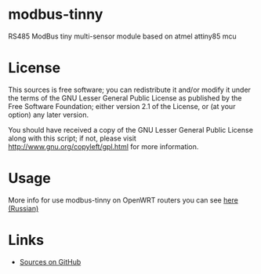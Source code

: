 modbus-tinny
============

RS485 ModBus tiny multi-sensor module based on atmel attiny85 mcu


License
=======

This sources is free software; you can redistribute it and/or modify it under the terms of
the GNU Lesser General Public License as published by the Free Software Foundation;
either version 2.1 of the License, or (at your option) any later version.

You should have received a copy of the GNU Lesser General Public License along with this
script; if not, please visit http://www.gnu.org/copyleft/gpl.html for more information.


Usage
=====

More info for use modbus-tinny on OpenWRT routers you can see [here (Russian)](http://zftlab.org)


Links
=====

* [Sources on GitHub](https://github.com/ZigFisher/Glutinium/tree/master/modbus-tinny)


